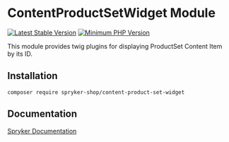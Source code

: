 # ContentProductSetWidget Module
[![Latest Stable Version](https://poser.pugx.org/spryker-shop/content-product-set-widget/v/stable.svg)](https://packagist.org/packages/spryker-shop/content-product-set-widget)
[![Minimum PHP Version](https://img.shields.io/badge/php-%3E%3D%208.2-8892BF.svg)](https://php.net/)

This module provides twig plugins for displaying ProductSet Content Item by its ID.

## Installation

```
composer require spryker-shop/content-product-set-widget
```

## Documentation

[Spryker Documentation](https://docs.spryker.com)

